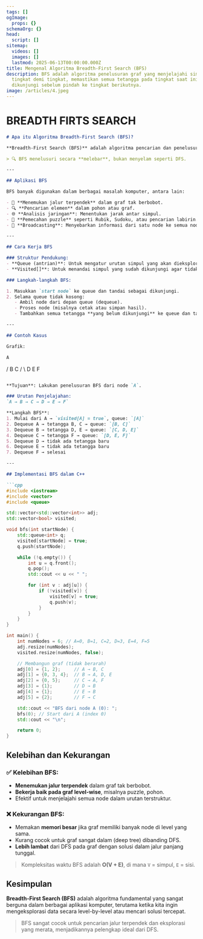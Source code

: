 ```yaml
---
tags: []
ogImage:
  props: {}
schemaOrg: {}
head:
  script: []
sitemap:
  videos: []
  images: []
  lastmod: 2025-06-13T00:00:00.000Z
title: Mengenal Algoritma Breadth-First Search (BFS)
description: BFS adalah algoritma penelusuran graf yang menjelajahi simpul
  tingkat demi tingkat, memastikan semua tetangga pada tingkat saat ini
  dikunjungi sebelum pindah ke tingkat berikutnya.
image: /articles/4.jpeg
---
```


# BREADTH FIRTS SEARCH

```md
# Apa itu Algoritma Breadth-First Search (BFS)?

**Breadth-First Search (BFS)** adalah algoritma pencarian dan penelusuran pada struktur data **grafik** atau **pohon**. BFS menjelajahi simpul (node) grafik dengan memulai dari node awal, lalu mengunjungi semua tetangga terdekat terlebih dahulu sebelum bergerak ke level berikutnya.

> 🔍 BFS menelusuri secara **melebar**, bukan menyelam seperti DFS.

---

## Aplikasi BFS

BFS banyak digunakan dalam berbagai masalah komputer, antara lain:

- 🔁 **Menemukan jalur terpendek** dalam graf tak berbobot.
- 🔍 **Pencarian elemen** dalam pohon atau graf.
- 🌐 **Analisis jaringan**: Menentukan jarak antar simpul.
- 🔧 **Pemecahan puzzle** seperti Rubik, Sudoku, atau pencarian labirin.
- 📶 **Broadcasting**: Menyebarkan informasi dari satu node ke semua node.

---

## Cara Kerja BFS

### Struktur Pendukung:
- **Queue (antrian)**: Untuk mengatur urutan simpul yang akan dieksplorasi.
- **Visited[]**: Untuk menandai simpul yang sudah dikunjungi agar tidak dikunjungi dua kali.

### Langkah-langkah BFS:

1. Masukkan `start node` ke queue dan tandai sebagai dikunjungi.
2. Selama queue tidak kosong:
   - Ambil node dari depan queue (dequeue).
   - Proses node (misalnya cetak atau simpan hasil).
   - Tambahkan semua tetangga **yang belum dikunjungi** ke queue dan tandai sebagai dikunjungi.

---

## Contoh Kasus

Grafik:
```

```js
A
```

/ B C / \ D E F

````md

**Tujuan**: Lakukan penelusuran BFS dari node `A`.

### Urutan Penjelajahan:
`A → B → C → D → E → F`

**Langkah BFS**:
1. Mulai dari A → `visited[A] = true`, queue: `[A]`
2. Dequeue A → tetangga B, C → queue: `[B, C]`
3. Dequeue B → tetangga D, E → queue: `[C, D, E]`
4. Dequeue C → tetangga F → queue: `[D, E, F]`
5. Dequeue D → tidak ada tetangga baru
6. Dequeue E → tidak ada tetangga baru
7. Dequeue F → selesai

---

## Implementasi BFS dalam C++

```cpp
#include <iostream>
#include <vector>
#include <queue>

std::vector<std::vector<int>> adj;
std::vector<bool> visited;

void bfs(int startNode) {
    std::queue<int> q;
    visited[startNode] = true;
    q.push(startNode);

    while (!q.empty()) {
        int u = q.front();
        q.pop();
        std::cout << u << " ";

        for (int v : adj[u]) {
            if (!visited[v]) {
                visited[v] = true;
                q.push(v);
            }
        }
    }
}

int main() {
    int numNodes = 6; // A=0, B=1, C=2, D=3, E=4, F=5
    adj.resize(numNodes);
    visited.resize(numNodes, false);

    // Membangun graf (tidak berarah)
    adj[0] = {1, 2};     // A → B, C
    adj[1] = {0, 3, 4};  // B → A, D, E
    adj[2] = {0, 5};     // C → A, F
    adj[3] = {1};        // D → B
    adj[4] = {1};        // E → B
    adj[5] = {2};        // F → C

    std::cout << "BFS dari node A (0): ";
    bfs(0); // Start dari A (index 0)
    std::cout << "\n";

    return 0;
}
````

## Kelebihan dan Kekurangan

### ✅ Kelebihan BFS:

- **Menemukan jalur terpendek** dalam graf tak berbobot.
- **Bekerja baik pada graf level-wise**, misalnya puzzle, pohon.
- Efektif untuk menjelajahi semua node dalam urutan terstruktur.

### ❌ Kekurangan BFS:

- Memakan **memori besar** jika graf memiliki banyak node di level yang sama.
- Kurang cocok untuk graf sangat dalam (deep tree) dibanding DFS.
- **Lebih lambat** dari DFS pada graf dengan solusi dalam jalur panjang tunggal.

> Kompleksitas waktu BFS adalah **O(V + E)**, di mana `V` = simpul, `E` = sisi.

## Kesimpulan

**Breadth-First Search (BFS)** adalah algoritma fundamental yang sangat berguna dalam berbagai aplikasi komputer, terutama ketika kita ingin mengeksplorasi data secara level-by-level atau mencari solusi tercepat.

> BFS sangat cocok untuk pencarian jalur terpendek dan eksplorasi yang merata, menjadikannya pelengkap ideal dari DFS.
